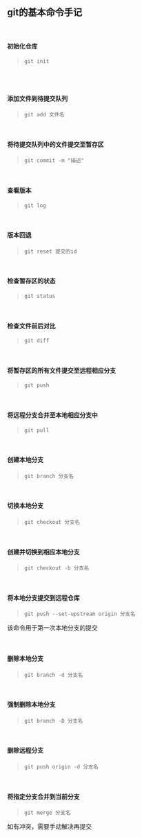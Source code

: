 ## git的基本命令手记

<br/>

#### 初始化仓库

> `git init`

<br/>

<br/>

#### 添加文件到待提交队列

> `git add 文件名`

<br/>

#### 将待提交队列中的文件提交至暂存区

> `git commit -m "描述"` 

<br/>

#### 查看版本

> `git log`

<br/>

#### 版本回退

> `git reset 提交的id`

<br/>

#### 检查暂存区的状态

> `git status`

<br/>

#### 检查文件前后对比

> `git diff`

<br/>

#### 将暂存区的所有文件提交至远程相应分支

> `git push` 

<br/>

#### 将远程分支合并至本地相应分支中

> `git pull` 

<br/>

#### 创建本地分支

> `git branch 分支名` 


<br/>

#### 切换本地分支

> `git checkout 分支名` 

<br/>

#### 创建并切换到相应本地分支

> `git checkout -b 分支名` 


<br/>

#### 将本地分支提交到远程仓库

> `git push --set-upstream origin 分支名` 

该命令用于第一次本地分支的提交

<br/>

#### 删除本地分支

> `git branch -d 分支名`


<br/>

#### 强制删除本地分支

> `git branch -D 分支名`

<br/>

#### 删除远程分支

> `git push origin -d 分支名`


<br/>

#### 将指定分支合并到当前分支

> `git merge 分支名`

如有冲突，需要手动解决再提交

